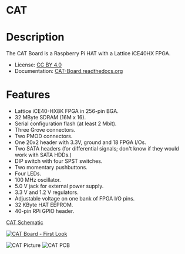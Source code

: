 # CAT


# Description

The CAT Board is a Raspberry Pi HAT with a Lattice iCE40HX FPGA.

* License: [CC BY 4.0](http://creativecommons.org/licenses/by/4.0/legalcode)
* Documentation: [CAT-Board.readthedocs.org](https://CAT-Board.readthedocs.org)


# Features

* Lattice iCE40-HX8K FPGA in 256-pin BGA.
* 32 MByte SDRAM (16M x 16).
* Serial configuration flash (at least 2 Mbit).
* Three Grove connectors.
* Two PMOD connectors.
* One 20x2 header with 3.3V, ground and 18 FPGA I/Os.
* Two SATA headers (for differential signals; don't know if they would work with SATA HDDs.)
* DIP switch with four SPST switches.
* Two momentary pushbuttons.
* Four LEDs.
* 100 MHz oscillator.
* 5.0 V jack for external power supply.
* 3.3 V and 1.2 V regulators.
* Adjustable voltage on one bank of FPGA I/O pins.
* 32 KByte HAT EEPROM.
* 40-pin RPi GPIO header.


[ CAT Schematic ](https://raw.githubusercontent.com/xesscorp/CAT-Board/master/docs/Manual/pics/CAT_schematic.pdf)

[![CAT Board - First Look](http://img.youtube.com/vi/EHtcOrdl9Xw/0.jpg)](http://www.youtube.com/watch?v=EHtcOrdl9Xw "CAT Board: First Look")

![ CAT Picture ](https://raw.githubusercontent.com/xesscorp/CAT-Board/master/docs/Manual/pics/CAT_cover.jpg)
![ CAT PCB ](https://raw.githubusercontent.com/xesscorp/CAT-Board/master/docs/Manual/pics/CAT_pcb.JPG)
